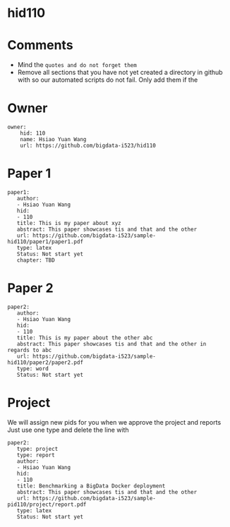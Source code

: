 # hid110

# Comments

* Mind the ```quotes and do not forget them```
* Remove all sections that you have not yet created a directory in github with so our automated scripts do not fail. Only add them if the 

# Owner

```
owner:
    hid: 110
    name: Hsiao Yuan Wang
    url: https://github.com/bigdata-i523/hid110
```

# Paper 1

```
paper1:
   author: 
   - Hsiao Yuan Wang
   hid:
   - 110
   title: This is my paper about xyz
   abstract: This paper showcases tis and that and the other
   url: https://github.com/bigdata-i523/sample-hid110/paper1/paper1.pdf
   type: latex
   Status: Not start yet
   chapter: TBD
```
   
# Paper 2

```
paper2:
   author: 
   - Hsiao Yuan Wang
   hid:
   - 110
   title: This is my paper about the other abc
   abstract: This paper showcases tis and that and the other in regards to abc
   url: https://github.com/bigdata-i523/sample-hid110/paper2/paper2.pdf  
   type: word
   Status: Not start yet
```

# Project 

We will assign new pids for you when we approve the project and reports   
Just use one type and delete the line with 

```
paper2:
   type: project
   type: report
   author: 
   - Hsiao Yuan Wang
   hid:
   - 110
   title: Benchmarking a BigData Docker deployment
   abstract: This paper showcases tis and that and the other 
   url: https://github.com/bigdata-i523/sample-pid110/project/report.pdf
   type: latex
   Status: Not start yet
```
   

